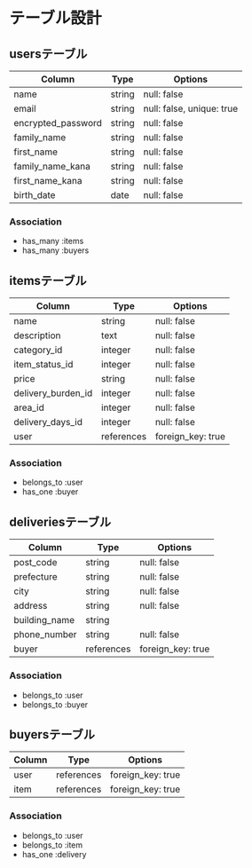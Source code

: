 # テーブル設計

## usersテーブル

| Column             | Type   | Options                   |
| ------------------ | ------ | ------------------------- |
| name               | string | null: false               |
| email              | string | null: false, unique: true |
| encrypted_password | string | null: false               |
| family_name        | string | null: false               |
| first_name         | string | null: false               |
| family_name_kana   | string | null: false               |
| first_name_kana    | string | null: false               |
| birth_date         | date   | null: false               |





### Association


- has_many :items
- has_many :buyers




## itemsテーブル

| Column             | Type          | Options           |
| ------------------ | ------------- | ----------------- |
| name               | string        | null: false       |
| description        | text          | null: false       |
| category_id        | integer       | null: false       |
| item_status_id     | integer       | null: false       |
| price              | string        | null: false       |
| delivery_burden_id | integer       | null: false       |
| area_id            | integer       | null: false       |
| delivery_days_id   | integer       | null: false       |
| user               | references    | foreign_key: true |



### Association

- belongs_to :user
- has_one :buyer



## deliveriesテーブル


| Column        | Type       | Options           |
| ------------- | ---------- | ----------------- |
| post_code     | string     | null: false       |
| prefecture    | string     | null: false       |
| city          | string     | null: false       |
| address       | string     | null: false       |
| building_name | string     |                   |
| phone_number  | string     | null: false       |
| buyer         | references | foreign_key: true |



### Association

- belongs_to :user
- belongs_to :buyer




## buyersテーブル


| Column | Type       | Options           |
| ------ | ---------- | ----------------- |
| user   | references | foreign_key: true |
| item   | references | foreign_key: true |



### Association

- belongs_to :user
- belongs_to :item
- has_one :delivery




